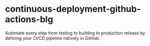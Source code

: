# continuous-deployment-github-actions-blg
Automate every step from testing to building to production release by defining your CI/CD pipeline natively in GitHub.
